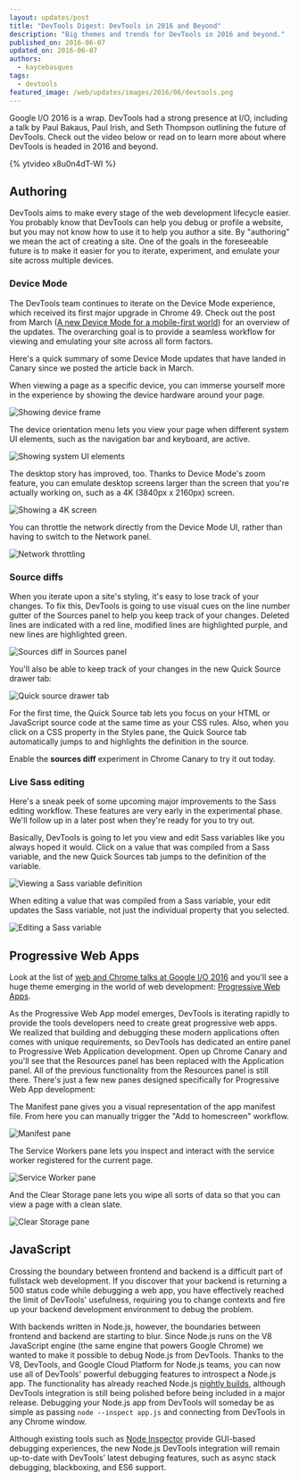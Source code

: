 ```yaml
---
layout: updates/post
title: "DevTools Digest: DevTools in 2016 and Beyond"
description: "Big themes and trends for DevTools in 2016 and beyond."
published_on: 2016-06-07
updated_on: 2016-06-07
authors:
  - kaycebasques
tags:
  - devtools
featured_image: /web/updates/images/2016/06/devtools.png
---
```


Google I/O 2016 is a wrap. DevTools had a strong presence at I/O, including a talk by Paul Bakaus, Paul Irish, and Seth Thompson outlining the future of DevTools. Check out the video below or read on to learn more about where DevTools is headed in 2016 and beyond.

{% ytvideo x8u0n4dT-WI %}

## Authoring

DevTools aims to make every stage of the web development lifecycle easier. You probably know that DevTools can help you debug or profile a website, but you may not know how to use it to help you author a site. By "authoring" we mean the act of creating a site. One of the goals in the foreseeable future is to make it easier for you to iterate, experiment, and emulate your site across multiple devices. 

### Device Mode

The DevTools team continues to iterate on the Device Mode experience, which received its first major upgrade in Chrome 49. Check out the post from March ([A new Device Mode for a mobile-first world](/web/updates/2016/03/device-mode-v2)) for an overview of the updates. The overarching goal is to provide a seamless workflow for viewing and emulating your site across all form factors. 

Here's a quick summary of some Device Mode updates that have landed in Canary since we posted the article back in March. 

When viewing a page as a specific device, you can immerse yourself more in the experience by showing the device hardware around your page. 

![Showing device frame](/web/updates/images/2016/06/device-frame.png)

The device orientation menu lets you view your page when different system UI elements, such as the navigation bar and keyboard, are active.

![Showing system UI elements](/web/updates/images/2016/06/system-ui.png)

The desktop story has improved, too. Thanks to Device Mode's zoom feature, you can emulate desktop screens larger than the screen that you're actually working on, such as a 4K (3840px x 
2160px) screen. 

![Showing a 4K screen](/web/updates/images/2016/06/4k.png)

You can throttle the network directly from the Device Mode UI, rather than having to switch to the Network panel. 

![Network throttling](/web/updates/images/2016/06/throttling.png)

### Source diffs

When you iterate upon a site's styling, it's easy to lose track of your changes. To fix this, DevTools is going to use visual cues on the line number gutter of the Sources panel to help you keep track of your changes. Deleted lines are indicated with a red line, modified lines are highlighted purple, and new lines are highlighted green. 

![Sources diff in Sources panel](/web/updates/images/2016/06/sources-diff.png)

You'll also be able to keep track of your changes in the new Quick Source drawer tab:

![Quick source drawer tab](/web/updates/images/2016/06/quick-source.png)

For the first time, the Quick Source tab lets you focus on your HTML or JavaScript source code at the same time as your CSS rules. Also, when you click on a CSS property in the Styles pane, the Quick Source tab automatically jumps to and highlights the definition in the source. 

Enable the **sources diff** experiment in Chrome Canary to try it out today.  

### Live Sass editing

Here's a sneak peek of some upcoming major improvements to the Sass editing workflow. These features are very early in the experimental phase. We'll follow up in a later post when they're ready for you to try out. 

Basically, DevTools is going to let you view and edit Sass variables like you always hoped it would. Click on a value that was compiled from a Sass variable, and the new Quick Sources tab jumps to the definition of the variable. 

![Viewing a Sass variable definition](/web/updates/images/2016/06/sass-view.gif)

When editing a value that was compiled from a Sass variable, your edit updates the Sass variable, not just the individual property that you selected.

![Editing a Sass variable](/web/updates/images/2016/06/sass-edit.gif)

## Progressive Web Apps

Look at the list of [web and Chrome talks at Google I/O 2016](https://www.youtube.com/playlist?list=PLNYkxOF6rcIDz1TzmmMRBC-kd8zPRTQIP) and you'll see a huge theme emerging in the world of web development: [Progressive Web Apps](https://developers.google.com/web/progressive-web-apps/).

As the Progressive Web App model emerges, DevTools is iterating rapidly to provide the tools developers need to create great progressive web apps. We realized that building and debugging these modern applications often comes with unique requirements, so DevTools has dedicated an entire panel to Progressive Web Application development. Open up Chrome Canary and you'll see that the Resources panel has been replaced with the Application panel. All of the previous functionality from the Resources panel is still there. There's just a few new panes designed specifically for Progressive Web App development:

The Manifest pane gives you a visual representation of the app manifest file. From here you can manually trigger the "Add to homescreen" workflow. 

![Manifest pane](/web/updates/images/2016/06/manifest.png)

The Service Workers pane lets you inspect and interact with the service worker registered for the current page. 

![Service Worker pane](/web/updates/images/2016/06/service-worker.png)

And the Clear Storage pane lets you wipe all sorts of data so that you can view a page with a clean slate. 

![Clear Storage pane](/web/updates/images/2016/06/clear-storage.png)

## JavaScript

Crossing the boundary between frontend and backend is a difficult part of fullstack web development. If you discover that your backend is returning a 500 status code while debugging a web app, you have effectively reached the limit of DevTools' usefulness, requiring you to change contexts and fire up your backend development environment to debug the problem.

With backends written in Node.js, however, the boundaries between frontend and backend are starting to blur. Since Node.js runs on the V8 JavaScript engine (the same engine that powers Google Chrome) we wanted to make it possible to debug Node.js from DevTools. Thanks to the V8, DevTools, and Google Cloud Platform for Node.js teams, you can now use all of DevTools' powerful debugging features to introspect a Node.js app. The functionality has already reached Node.js [nightly builds](https://nodejs.org/download/nightly/), although DevTools integration is still being polished before being included in a major release. Debugging your Node.js app from DevTools will someday be as simple as passing `node --inspect app.js` and connecting from DevTools in any Chrome window.

Although existing tools such as [Node Inspector](https://github.com/node-inspector/node-inspector) provide GUI-based debugging experiences, the new Node.js DevTools integration will remain up-to-date with DevTools’ latest debuging features, such as async stack debugging, blackboxing, and ES6 support.
